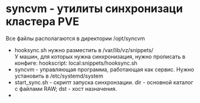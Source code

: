 # syncvm - утилиты синхронизаци кластера PVE
Все файлы располагаются в директории /opt/syncvm  
  
- hooksync.sh нужно разместить в /var/lib/vz/snippets/  
У машин, для которых нужна синхронизация, нужно прописать в конфиге: hookscript: local:snippets/hooksync.sh  
- syncvm - управляющая программа, работающая как сервис. Нужно установить в /etc/systemd/system  
- start_sync.sh - скрипт запуска синхронзации. dir - основной каталог с файлами RAW; dst - хост назначения.  
- 
